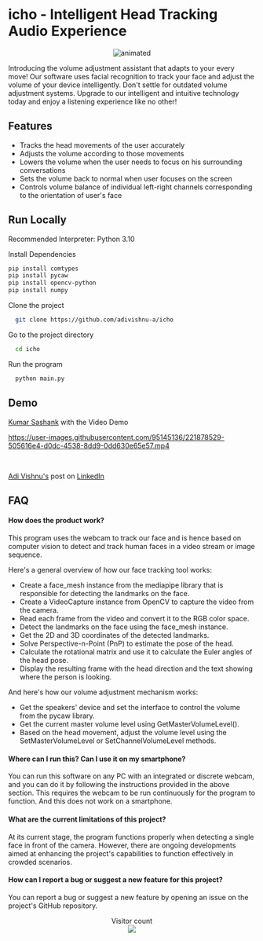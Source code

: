
# icho - Intelligent Head Tracking Audio Experience

<p align="center">
  <img src="https://user-images.githubusercontent.com/95145136/221834389-86a8884f-b594-4877-88cd-8976637acc73.gif" alt="animated" />
</p>


Introducing the volume adjustment assistant that adapts to your every move! Our software uses facial recognition to track your face and adjust the volume of your device intelligently. Don't settle for outdated volume adjustment systems. Upgrade to our intelligent and intuitive technology today and enjoy a listening experience like no other!


## Features

- Tracks the head movements of the user accurately
- Adjusts the volume according to those movements
- Lowers the volume when the user needs to focus on his surrounding conversations
- Sets the volume back to normal when user focuses on the screen
- Controls volume balance of individual left-right channels corresponding to the orientation of user's face


## Run Locally
Recommended Interpreter: Python 3.10

Install Dependencies

```bash
pip install comtypes
pip install pycaw
pip install opencv-python
pip install numpy
```


Clone the project

```bash
  git clone https://github.com/adivishnu-a/icho
```

Go to the project directory

```bash
  cd icho
```

Run the program

```bash
  python main.py
```

## Demo

[Kumar Sashank](https://github.com/KumarSashank) with the Video Demo


https://user-images.githubusercontent.com/95145136/221878529-505616e4-d0dc-4538-8dd9-0dd630e65e57.mp4

<br>


[Adi Vishnu's](https://github.com/adivishnu-a) post on [LinkedIn](https://www.linkedin.com/posts/adi-vishnu-avula_nexttechlab-9hacks-scienceexpo-activity-7036301316339470337-Kcjz)



## FAQ

#### How does the product work?

This program uses the webcam to track our face and is hence based on computer vision to detect and track human faces in a video stream or image sequence.

Here's a general overview of how our face tracking tool works:   
- Create a face_mesh instance from the mediapipe library that is responsible for detecting the landmarks on the face.
- Create a VideoCapture instance from OpenCV to capture the video from the camera.
- Read each frame from the video and convert it to the RGB color space.
- Detect the landmarks on the face using the face_mesh instance.
- Get the 2D and 3D coordinates of the detected landmarks.
- Solve Perspective-n-Point (PnP) to estimate the pose of the head.
- Calculate the rotational matrix and use it to calculate the Euler angles of the head pose.
- Display the resulting frame with the head direction and the text showing where the person is looking.

And here's how our volume adjustment mechanism works:
- Get the speakers' device and set the interface to control the volume from the pycaw library.
- Get the current master volume level using GetMasterVolumeLevel().
- Based on the head movement, adjust the volume level using the SetMasterVolumeLevel or SetChannelVolumeLevel methods.

#### Where can I run this? Can I use it on my smartphone?
You can run this software on any PC with an integrated or discrete webcam, and you can do it by following the instructions provided in the above section. This requires the webcam to be run continuously for the program to function. And this does not work on a smartphone.

#### What are the current limitations of this project?
At its current stage, the program functions properly when detecting a single face in front of the camera. However, there are ongoing developments aimed at enhancing the project's capabilities to function effectively in crowded scenarios.

#### How can I report a bug or suggest a new feature for this project?
You can report a bug or suggest a new feature by opening an issue on the project's GitHub repository.


<p align="center"> 
  Visitor count<br>
  <img src="https://profile-counter.glitch.me/adivishnu-a-icho/count.svg" />
</p>

